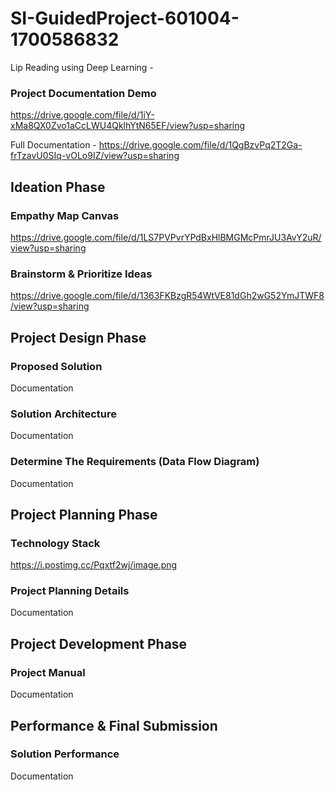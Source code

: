 # SI-GuidedProject-601004-1700586832

Lip Reading using Deep Learning -

 ### Project Documentation Demo
 https://drive.google.com/file/d/1iY-xMa8QX0Zvo1aCcLWU4QklhYtN65EF/view?usp=sharing

Full Documentation -
https://drive.google.com/file/d/1QgBzvPq2T2Ga-frTzavU0SIq-vOLo9IZ/view?usp=sharing


## Ideation Phase
 ### Empathy Map Canvas 
https://drive.google.com/file/d/1LS7PVPvrYPdBxHlBMGMcPmrJU3AvY2uR/view?usp=sharing
 ### Brainstorm & Prioritize Ideas
 https://drive.google.com/file/d/1363FKBzgR54WtVE81dGh2wG52YmJTWF8/view?usp=sharing

## Project Design Phase
 ### Proposed Solution
 Documentation
 ### Solution Architecture
 Documentation
 ### Determine The Requirements (Data Flow Diagram)
 Documentation

## Project Planning Phase
 ### Technology Stack
 https://i.postimg.cc/Pqxtf2wj/image.png
 ### Project Planning Details
 Documentation

## Project Development Phase
 ### Project Manual
 Documentation

## Performance & Final Submission
 ### Solution Performance
 Documentation

